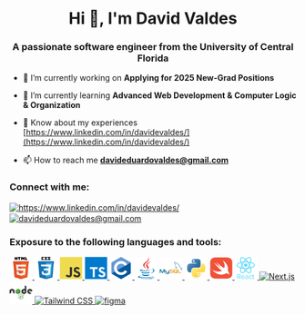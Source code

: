 <h1 align="center">Hi 👋, I'm David Valdes</h1>
<h3 align="center">A passionate software engineer from the University of Central Florida</h3>

- 🚀 I’m currently working on **Applying for 2025 New-Grad Positions**

- 🌱 I’m currently learning **Advanced Web Development & Computer Logic & Organization**
<!-- - 👯 I’m looking to collaborate on [1](link)


<!-- - 💬 Ask me about **1** -->

- 📄 Know about my experiences [https://www.linkedin.com/in/davidevaldes/](https://www.linkedin.com/in/davidevaldes/)

- 📫 How to reach me **davideduardovaldes@gmail.com**

<!-- - ⚡ Fun fact **1** -->

<h3 align="left">Connect with me:</h3>
<p align="left">
<a href="https://www.linkedin.com/in/davidevaldes/" target="blank"><img align="center" src="https://img.shields.io/badge/LinkedIn-0077B5?style=for-the-badge&logo=linkedin&logoColor=white" alt="https://www.linkedin.com/in/davidevaldes/" height="30" /></a>
<a href="mailto: davideduardovaldes@gmail.com" target="blank"><img align="center" src="https://img.shields.io/badge/Gmail-D14836?style=for-the-badge&logo=gmail&logoColor=white" alt="davideduardovaldes@gmail.com" height="30" /></a>

</p>



<h3 align="left">Exposure to the following languages and tools:</h3>


<p align="left">
  <!-- Languages -->
  <a href="https://www.w3.org/html/" target="_blank" rel="noreferrer">
    <img src="https://raw.githubusercontent.com/devicons/devicon/master/icons/html5/html5-original-wordmark.svg" alt="HTML5" width="40" height="40"/>
  </a>
  <a href="https://www.w3.org/Style/CSS/Overview.en.html" target="_blank" rel="noreferrer">
    <img src="https://raw.githubusercontent.com/devicons/devicon/master/icons/css3/css3-original-wordmark.svg" alt="CSS3" width="40" height="40"/>
  </a>
  <a href="https://developer.mozilla.org/en-US/docs/Web/JavaScript" target="_blank" rel="noreferrer">
    <img src="https://raw.githubusercontent.com/devicons/devicon/master/icons/javascript/javascript-original.svg" alt="JavaScript" width="40" height="40"/>
  </a>
  <a href="https://www.typescriptlang.org/" target="_blank" rel="noreferrer">
    <img src="https://raw.githubusercontent.com/devicons/devicon/master/icons/typescript/typescript-original.svg" alt="TypeScript" width="40" height="40"/>
  </a>
  <a href="https://www.iso.org/standard/74528.html" target="_blank" rel="noreferrer"> <!-- There's no official page for the C language specification, so this links to the ISO standard -->
    <img src="https://raw.githubusercontent.com/devicons/devicon/master/icons/c/c-original.svg" alt="C" width="40" height="40"/>
  </a>
  <a href="https://www.java.com" target="_blank" rel="noreferrer">
    <img src="https://raw.githubusercontent.com/devicons/devicon/master/icons/java/java-original.svg" alt="Java" width="40" height="40"/>
  </a>
  <a href="https://www.iso.org/standard/63555.html" target="_blank" rel="noreferrer"> <!-- There's no official page for SQL, so this links to the ISO standard -->
    <img src="https://raw.githubusercontent.com/devicons/devicon/master/icons/mysql/mysql-original-wordmark.svg" alt="SQL" width="40" height="40"/> <!-- This logo is for MySQL, as a representative of SQL -->
  </a>
  <a href="https://www.python.org" target="_blank" rel="noreferrer">
    <img src="https://raw.githubusercontent.com/devicons/devicon/master/icons/python/python-original.svg" alt="Python" width="40" height="40"/>
  </a>
  <a href="https://developer.apple.com/swift/" target="_blank" rel="noreferrer">
    <img src="https://raw.githubusercontent.com/devicons/devicon/master/icons/swift/swift-original.svg" alt="Swift" width="40" height="40"/>
  </a>
  <!-- Frameworks -->
  <a href="https://reactjs.org/" target="_blank" rel="noreferrer">
    <img src="https://raw.githubusercontent.com/devicons/devicon/master/icons/react/react-original-wordmark.svg" alt="React" width="40" height="40"/>
  </a>
  <a href="https://nextjs.org/" target="_blank" rel="noreferrer">
    <img src="https://cdn.worldvectorlogo.com/logos/next-js.svg" alt="Next.js" width="40" height="40"/>
  </a>
  
  <a href="https://nodejs.org" target="_blank" rel="noreferrer">
    <img src="https://raw.githubusercontent.com/devicons/devicon/master/icons/nodejs/nodejs-original-wordmark.svg" alt="Node.js" width="40" height="40"/>
  </a>
   
  <a href="https://tailwindcss.com/" target="_blank" rel="noreferrer">
    <img src="https://cdn.worldvectorlogo.com/logos/tailwindcss.svg" alt="Tailwind CSS" width="40" height="40"/>
  </a>
<!-- Tools -->
<a href="https://www.figma.com/" target="_blank" rel="noreferrer"> <img src="https://www.vectorlogo.zone/logos/figma/figma-icon.svg" alt="figma" width="40" height="40"/> </a>
  
</p>
